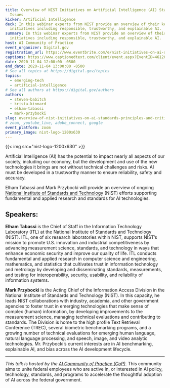 ```yaml
---
title: Overview of NIST Initiatives on Artificial Intelligence (AI) Standards, Principles, and Critical AI
  Issues
kicker: Artificial Intelligence
deck: In this webinar experts from NIST provide an overview of their key Artificial Intelligence (AI)
  initiatives including responsible, trustworthy, and explainable AI.
summary: In this webinar experts from NIST provide an overview of their key Artificial Intelligence (AI)
  initiatives including responsible, trustworthy, and explainable AI.
host: AI Community of Practice
event_organizer: Digital.gov
registration_url: https://www.eventbrite.com/e/nist-initiatives-on-ai-standards-principles-and-critical-ai-issues-tickets-126074818175
captions: https://www.captionedtext.com/client/event.aspx?EventID=4612621&CustomerID=321
date: 2020-11-04 12:00:00 -0500
end_date: 2020-11-04 13:00:00 -0500
# See all topics at https://digital.gov/topics
topics:
  - emerging-tech
  - artificial-intelligence
# See all authors at https://digital.gov/authors
authors:
  - steven-babitch
  - krista-kinnard
  - elham-tabassi
  - mark-przybocki 
slug: overview-of-nist-initiatives-on-ai-standards-principles-and-critical-ai-issues
# zoom, youtube_live, adobe_connect, google
event_platform: zoom
primary_image: nist-logo-1200x630
---
```


{{< img src="nist-logo-1200x630" >}}

Artificial Intelligence (AI) has the potential to impact nearly all aspects of our society, including our economy, but the development and use of the new technologies it brings are not without technical challenges and risks. AI must be developed in a trustworthy manner to ensure reliability, safety and accuracy. 

Elham Tabassi and Mark Przybocki will provide an overview of ongoing [National Institute of Standards and Technology](https://www.nist.gov/) (NIST) efforts supporting fundamental and applied research and standards for AI technologies.

## Speakers:

**Elham Tabassi** is the Chief of Staff in the Information Technology Laboratory (ITL) at the National Institute of Standards and Technology (NIST). ITL, one of six research laboratories within NIST, supports NIST’s mission to promote U.S. innovation and industrial competitiveness by advancing measurement science, standards, and technology in ways that enhance economic security and improve our quality of life. ITL conducts fundamental and applied research in computer science and engineering, mathematics, and statistics that cultivates trust in information technology and metrology by developing and disseminating standards, measurements, and testing for interoperability, security, usability, and reliability of information systems.  

**Mark Przybocki** is the Acting Chief of the Information Access Division in the National Institute of Standards and Technology (NIST). In this capacity, he leads NIST collaborations with industry, academia, and other government agencies to foster trust in emerging technologies that make sense of complex (human) information, by developing improvements to the measurement science, managing technical evaluations and contributing to standards. The Division is home to the high profile Text Retrieval Conference (TREC), several biometric benchmarking programs, and a growing number of technical evaluations for emerging human language, natural language processing, and speech, image, and video analytic technologies. Mr. Przybocki’s current interests are in AI benchmarking, explainable AI, and bias across the AI development lifecycle.

- - -

*This talk is hosted by the [AI Community of Practice (CoP)](https://digital.gov/communities/artificial-intelligence/)*. This community aims to unite federal employees who are active in, or interested in AI policy, technology, standards, and programs to accelerate the thoughtful adoption of AI across the federal government.


